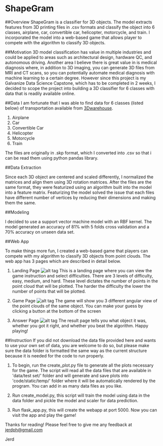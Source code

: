 # ShapeGram
##Overview
ShapeGram is a classifier for 3D objects. The model extracts features from 3D printing files in .csv formats and classify the object into 6 classes, airplane, car, convertible car, helicopter, motorcycle, and train. I incorporated the model into a web-based game that allows player to compete with the algorithm to classify 3D objects.

##Motivation
3D model classification has value in multiple industries and could be applied to areas such as architectural design, hardware QC, 
and autonomous driving. Another area I believe there is great value in is medical diagnosis where, in addition to 3D imaging, you can generate 3D files from MRI and CT scans, so you can potentially automate medical diagnosis with machine learning to a certain degree. 
However since this project is my Galvanize Data Science Capstone, which has to be completed in 2 weeks, I decided to scope the project into building a 3D classifier for 6 classes with data that is readily available online.

##Data 
I am fortunate that I was able to find data for 6 classes (listed below) of transportation available from [3Dwarehouse](https://3dwarehouse.sketchup.com/?hl=en).

1. Airplane
2. Car
3. Convertible Car
4. Helicopter
5. Motorcycle
6. Train

The files are originally in .skp format, which I converted into .csv so that i can be read them using python pandas library. 

##Data Extraction

Since each 3D object are centered and scaled differently, I normalized the matrices and align them using 3D rotation matrices.
After the files are the same format, they were featurized using an algorithm built into the model into a feature matrix. Featurizing the model solved the issue that each files have different number of vertices by reducing their dimensions and making them the same.

##Modeling

I decided to use a support vector machine model with an RBF kernel. The model generated an accuracy of 81% with 5 folds cross validation and a 70% accuracy on unseen data set.

##Web App

To make things more fun, I created a web-based game that players can compete with my algorithm to classify 3D objects from point clouds. The web app has 3 pages which are described in detail below.

1. Landing Page
![alt tag](https://raw.github.com/jerdph/ShapeGram/master/img/home_page.png)
This is a landing page where you can view the game instruction and select difficulties. There are 3 levels of difficulty, easy, medium, and hard. These level dictates the number of points in the point cloud that will be plotted. The harder the difficulty the lower the number of points that will be plotted.

2. Game Page
![alt tag](https://raw.github.com/jerdph/ShapeGram/master/img/game_page.png)
The game will show you 3 different angular view of the point clouds of the same object. You can make your guess by clicking a button at the bottom of the screen

3. Answer Page
![alt tag](https://raw.github.com/jerdph/ShapeGram/master/img/result_page.png)
The result page tells you what object it was, whether you got it right, and whether you beat the algorithm. Happy playing!


##Instruction
If you did not download the data file provided here and wants to use your own set of data, you are welcome to do so, but please make sure the data folder is formatted the same way as the current structure because it is needed for the code to run properly.

1. To begin, run the create_plot.py file to generate all the plots necessary for the game. The script will read all the data files that are available in 'data/test set/' folder and will generate and save plots into 'code/static/temp/' folder where it will be automatically rendered by the program. You can add in as many data files as you like. 

2. Run create_model.py, this script will train the model using data in the data folder and pickle the model and scaler for data prediction.

3. Run flask_app.py, this will create the webapp at port 5000. Now you can visit the app and play the game!

Thanks for reading! Please feel free to give me any feedback at jerdph@gmail.com

Jerd
